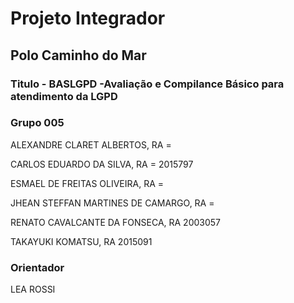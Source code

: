 # Projeto Integrador 

## Polo Caminho do Mar

### Titulo - BASLGPD -Avaliação e Compilance Básico para atendimento da LGPD

### Grupo 005

ALEXANDRE CLARET ALBERTOS, RA = 

CARLOS EDUARDO DA SILVA, RA = 2015797

ESMAEL DE FREITAS OLIVEIRA, RA = 

JHEAN STEFFAN MARTINES DE CAMARGO, RA = 

RENATO CAVALCANTE DA FONSECA, RA 2003057

TAKAYUKI KOMATSU, RA 2015091

### Orientador

LEA ROSSI


